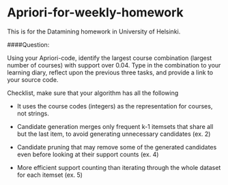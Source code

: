 # Apriori-for-weekly-homework
This is for the Datamining homework in University of Helsinki.

####Question: 

Using your Apriori-code, identify the largest course combination (largest number of courses) with support over 0.04. Type in the combination to your learning diary, reflect upon the previous three tasks, and provide a link to your source code.

Checklist, make sure that your algorithm has all the following

- It uses the course codes (integers) as the representation for courses, not strings.

- Candidate generation merges only frequent k-1 itemsets that share all but the last item, to avoid generating unnecessary candidates (ex. 2)

- Candidate pruning that may remove some of the generated candidates even before looking at their support counts (ex. 4)
- More efficient support counting than iterating through the whole dataset for each itemset (ex. 5)
